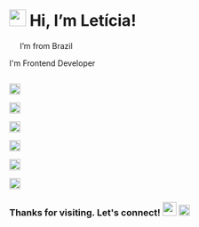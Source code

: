 # <img src=https://github.com/TheDudeThatCode/TheDudeThatCode/blob/master/Assets/Hi.gif width="30" /> Hi, I’m Letícia!

<img height="15" src=https://github.com/TheDudeThatCode/TheDudeThatCode/blob/master/Assets/Earth.gif /> I’m from Brazil

I'm Frontend Developer  

<code> <img height="20" src="https://img.shields.io/badge/Angular-DD0031?style=for-the-badge&logo=angular&logoColor=white" /> </code>
<code> <img height="20" src="https://img.shields.io/badge/TypeScript-007ACC?style=for-the-badge&logo=typescript&logoColor=white" /> </code>
<code> <img height="20" src="https://img.shields.io/badge/JavaScript-323330?style=for-the-badge&logo=javascript&logoColor=F7DF1E" /> </code>
<code> <img height="20" src="https://img.shields.io/badge/html5-%23E34F26.svg?style=for-the-badge&logo=html5&logoColor=white" /> </code>
<code> <img height="20" src="https://img.shields.io/badge/css3-%231572B6.svg?style=for-the-badge&logo=css3&logoColor=white" /> </code>
<code> <img height="20" src="https://img.shields.io/badge/SASS-hotpink.svg?style=for-the-badge&logo=SASS&logoColor=white" /> </code>

### Thanks for visiting. Let's connect! <img height="25" src=https://github.com/TheDudeThatCode/TheDudeThatCode/blob/master/Assets/Handshake.gif /> <a href="https://www.linkedin.com/in/leticiadallosto/" target="_blank"> <img height="20" src=https://github.com/TheDudeThatCode/TheDudeThatCode/blob/master/Assets/Linkedin.svg /> </a>
